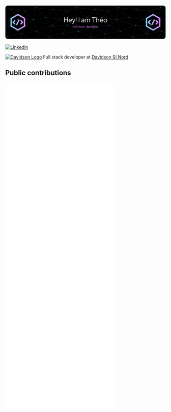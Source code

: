 ![](github-header-image.png)

<a href="https://www.linkedin.com/in/th%C3%A9o-huret-a49a551a6/">
  <img
    src="https://img.shields.io/twitter/follow/omBratteng?label=Linkedin&logo=linkedin&style=flat-square&color=1da1f2&logoColor=ffffff"
    alt="Linkedin"
  />
</a>

<p>
  <a href="https://www.davidson.fr"><img src="https://www.davidson.fr/favicon/favicon-16x16.png" alt="Davidson Logo" /></a>
  Full stack developer at <a href="https://www.davidson.fr">Davidson SI Nord</a>
</p>

## Public contributions

![Metrics](./github-metrics.svg)
